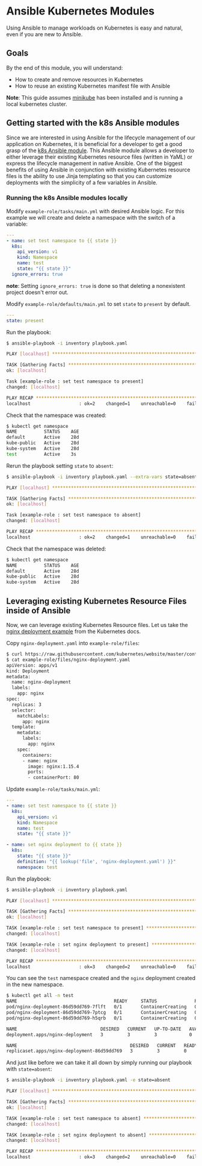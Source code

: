 # Ansible Kubernetes Modules

Using Ansible to manage workloads on Kubernetes is easy and natural, even if
you are new to Ansible.

## Goals

By the end of this module, you will understand:
* How to create and remove resources in Kubernetes
* How to reuse an existing Kubernetes manifest file with Ansible

**Note**: This guide assumes [minikube][minikube_tool] has been installed and
is running a local kubernetes cluster.

## Getting started with the k8s Ansible modules

Since we are interested in using Ansible for the lifecycle management of our
application on Kubernetes, it is beneficial for a developer to get a good grasp
of the [k8s Ansible module][k8s_ansible_module]. This Ansible module allows a
developer to either leverage their existing Kubernetes resource files (written
in YaML) or express the lifecycle management in native Ansible. One of the
biggest benefits of using Ansible in conjunction with existing Kubernetes
resource files is the ability to use Jinja templating so that you can customize
deployments with the simplicity of a few variables in Ansible.

### Running the k8s Ansible modules locally

Modify `example-role/tasks/main.yml` with desired Ansible logic. For this example
we will create and delete a namespace with the switch of a variable:
```yaml
---
- name: set test namespace to {{ state }}
  k8s:
    api_version: v1
    kind: Namespace
    name: test
    state: "{{ state }}"
  ignore_errors: true
```
**note**: Setting `ignore_errors: true` is done so that deleting a nonexistent
project doesn't error out.

Modify `example-role/defaults/main.yml` to set `state` to `present` by default.
```yaml
---
state: present
```

Run the playbook:
```bash
$ ansible-playbook -i inventory playbook.yaml

PLAY [localhost] **********************************************************

TASK [Gathering Facts] ****************************************************
ok: [localhost]

Task [example-role : set test namespace to present]
changed: [localhost]

PLAY RECAP ****************************************************************
localhost                  : ok=2    changed=1    unreachable=0    failed=0
```

Check that the namespace was created:
```bash
$ kubectl get namespace
NAME          STATUS    AGE
default       Active    28d
kube-public   Active    28d
kube-system   Active    28d
test          Active    3s
```

Rerun the playbook setting `state` to `absent`:
```bash
$ ansible-playbook -i inventory playbook.yaml --extra-vars state=absent

PLAY [localhost] **********************************************************

TASK [Gathering Facts] ****************************************************
ok: [localhost]

Task [example-role : set test namespace to absent]
changed: [localhost]

PLAY RECAP ****************************************************************
localhost                  : ok=2    changed=1    unreachable=0    failed=0
```

Check that the namespace was deleted:
```bash
$ kubectl get namespace
NAME          STATUS    AGE
default       Active    28d
kube-public   Active    28d
kube-system   Active    28d
```

## Leveraging existing Kubernetes Resource Files inside of Ansible

Now, we can leverage existing Kubernetes Resource files. Let us take the [nginx deployment
example](https://kubernetes.io/docs/concepts/workloads/controllers/deployment/#creating-a-deployment)
from the Kubernetes docs.

Copy `nginx-deployment.yaml` into `example-role/files`:

```bash
$ curl https://raw.githubusercontent.com/kubernetes/website/master/content/en/examples/controllers/nginx-deployment.yaml -o example-role/files/nginx-deployment.yaml
$ cat example-role/files/nginx-deployment.yaml
apiVersion: apps/v1
kind: Deployment
metadata:
  name: nginx-deployment
  labels:
    app: nginx
spec:
  replicas: 3
  selector:
    matchLabels:
      app: nginx
  template:
    metadata:
      labels:
        app: nginx
    spec:
      containers:
      - name: nginx
        image: nginx:1.15.4
        ports:
        - containerPort: 80
```

Update `example-role/tasks/main.yml`:
```yaml
---
- name: set test namespace to {{ state }}
  k8s:
    api_version: v1
    kind: Namespace
    name: test
    state: "{{ state }}"

- name: set nginx deployment to {{ state }}
  k8s:
    state: "{{ state }}"
    definition: "{{ lookup('file', 'nginx-deployment.yaml') }}"
    namespace: test
```

Run the playbook:
```bash
$ ansible-playbook -i inventory playbook.yaml

PLAY [localhost] **********************************************************

TASK [Gathering Facts] ****************************************************
ok: [localhost]

TASK [example-role : set test namespace to present] ***********************
changed: [localhost]

TASK [example-role : set nginx deployment to present] *********************
changed: [localhost]

PLAY RECAP ****************************************************************
localhost                  : ok=3    changed=2    unreachable=0    failed=0
```

You can see the `test` namespace created and the `nginx` deployment created in the new
namespace.
```bash
$ kubectl get all -n test
NAME                                    READY     STATUS              RESTARTS   AGE
pod/nginx-deployment-86d59dd769-7flft   0/1       ContainerCreating   0          7s
pod/nginx-deployment-86d59dd769-7ptcg   0/1       ContainerCreating   0          7s
pod/nginx-deployment-86d59dd769-h5qrb   0/1       ContainerCreating   0          7s

NAME                               DESIRED   CURRENT   UP-TO-DATE   AVAILABLE   AGE
deployment.apps/nginx-deployment   3         3         3            0           7s

NAME                                          DESIRED   CURRENT   READY     AGE
replicaset.apps/nginx-deployment-86d59dd769   3         3         0         7s
```

And just like before we can take it all down by simply running our playbook with `state=absent`:
```bash
$ ansible-playbook -i inventory playbook.yaml -e state=absent

PLAY [localhost] **********************************************************

TASK [Gathering Facts] ****************************************************
ok: [localhost]

TASK [example-role : set test namespace to absent] ************************
changed: [localhost]

TASK [example-role : set nginx deployment to absent] **********************
changed: [localhost]

PLAY RECAP ****************************************************************
localhost                  : ok=3    changed=2    unreachable=0    failed=0
```

[minikube_tool]:https://github.com/kubernetes/minikube#installation
[k8s_ansible_module]:https://docs.ansible.com/ansible/2.6/modules/k8s_module.html
[openshift_restclient_python]:https://github.com/openshift/openshift-restclient-python
